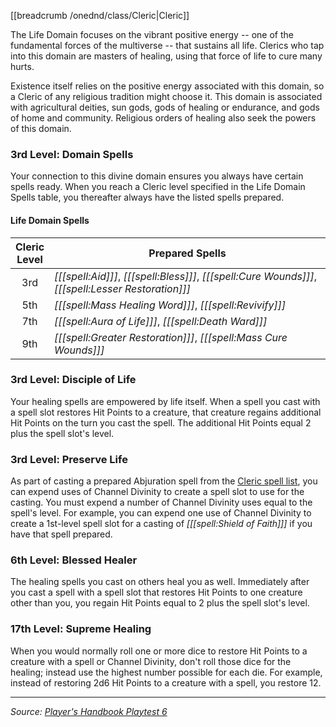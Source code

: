 [[breadcrumb /onednd/class/Cleric|Cleric]]

The Life Domain focuses on the vibrant positive energy -- one of the fundamental forces of the multiverse -- that sustains all life. Clerics who tap into this domain are masters of healing, using that force of life to cure many hurts.

Existence itself relies on the positive energy associated with this domain, so a Cleric of any religious tradition might choose it. This domain is associated with agricultural deities, sun gods, gods of healing or endurance, and gods of home and community. Religious orders of healing also seek the powers of this domain.

### 3rd Level: Domain Spells

Your connection to this divine domain ensures you always have certain spells ready. When you reach a Cleric level specified in the Life Domain Spells table, you thereafter always have the listed spells prepared.

#### Life Domain Spells

| Cleric<br>Level | Prepared Spells                                                                                     |
|:---------------:|-----------------------------------------------------------------------------------------------------|
|       3rd       | _[[[spell:Aid]]]_, _[[[spell:Bless]]]_, _[[[spell:Cure Wounds]]]_, _[[[spell:Lesser Restoration]]]_ |
|       5th       | _[[[spell:Mass Healing Word]]]_, _[[[spell:Revivify]]]_                                             |
|       7th       | _[[[spell:Aura of Life]]]_, _[[[spell:Death Ward]]]_                                                |
|       9th       | _[[[spell:Greater Restoration]]]_, _[[[spell:Mass Cure Wounds]]]_                                   | 

### 3rd Level: Disciple of Life

Your healing spells are empowered by life itself. When a spell you cast with a spell slot restores Hit Points to a creature, that creature regains additional Hit Points on the turn you cast the spell. The additional Hit Points equal 2 plus the spell slot's level.

### 3rd Level: Preserve Life

As part of casting a prepared Abjuration spell from the [Cleric spell list](/onednd/spell_list/cleric), you can expend uses of Channel Divinity to create a spell slot to use for the casting. You must expend a number of Channel Divinity uses equal to the spell's level. For example, you can expend one use of Channel Divinity to create a 1st-level spell slot for a casting of _[[[spell:Shield of Faith]]]_ if you have that spell prepared.

### 6th Level: Blessed Healer

The healing spells you cast on others heal you as well. Immediately after you cast a spell with a spell slot that restores Hit Points to one creature other than you, you regain Hit Points equal to 2 plus the spell slot's level.

### 17th Level: Supreme Healing

When you would normally roll one or more dice to restore Hit Points to a creature with a spell or Channel Divinity, don't roll those dice for the healing; instead use the highest number possible for each die. For example, instead of restoring 2d6 Hit Points to a creature with a spell, you restore 12.

----

_Source: [Player's Handbook Playtest 6](https://www.dndbeyond.com/sources/ua/ph-playtest-6)_